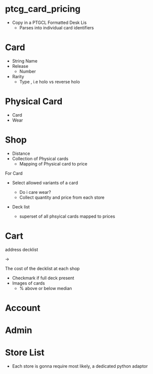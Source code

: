 # ptcg_card_pricing

- Copy in a PTGCL Formatted Desk Lis
  - Parses into individual card identifiers

# Card
- String Name
- Release
  - Number
- Rarity
  - Type , i.e holo vs reverse holo 

# Physical Card   
- Card
- Wear

# Shop
- Distance
- Collection of Physical cards
    - Mapping of Physical card to price


For Card
- Select allowed variants of a card
  - Do i care wear?
  - Collect quantity and price from each store

- Deck list
  - superset of all phsyical cards mapped to prices 

# Cart

address
decklist

-> 

The cost of the decklist at each shop
- Checkmark if full deck present
- Images of cards
  - % above or below median

# Account

# Admin

# Store List
- Each store is gonna require most likely, a dedicated python adaptor
